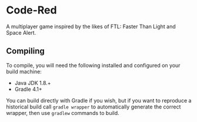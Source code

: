 # Code-Red
A multiplayer game inspired by the likes of FTL: Faster Than Light and Space Alert.

## Compiling
To compile, you will need the following installed and configured on your build machine:
* Java JDK 1.8.+
* Gradle 4.1+

You can build directly with Gradle if you wish, but if you want to reproduce a historical build call `gradle wrapper` to automatically generate the correct wrapper, then use `gradlew` commands to build.